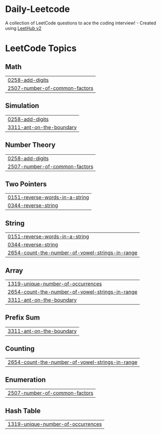 # Daily-Leetcode
A collection of LeetCode questions to ace the coding interview! - Created using [LeetHub v2](https://github.com/arunbhardwaj/LeetHub-2.0)

<!---LeetCode Topics Start-->
# LeetCode Topics
## Math
|  |
| ------- |
| [0258-add-digits](https://github.com/Melvin-James/Daily-Leetcode/tree/master/0258-add-digits) |
| [2507-number-of-common-factors](https://github.com/Melvin-James/Daily-Leetcode/tree/master/2507-number-of-common-factors) |
## Simulation
|  |
| ------- |
| [0258-add-digits](https://github.com/Melvin-James/Daily-Leetcode/tree/master/0258-add-digits) |
| [3311-ant-on-the-boundary](https://github.com/Melvin-James/Daily-Leetcode/tree/master/3311-ant-on-the-boundary) |
## Number Theory
|  |
| ------- |
| [0258-add-digits](https://github.com/Melvin-James/Daily-Leetcode/tree/master/0258-add-digits) |
| [2507-number-of-common-factors](https://github.com/Melvin-James/Daily-Leetcode/tree/master/2507-number-of-common-factors) |
## Two Pointers
|  |
| ------- |
| [0151-reverse-words-in-a-string](https://github.com/Melvin-James/Daily-Leetcode/tree/master/0151-reverse-words-in-a-string) |
| [0344-reverse-string](https://github.com/Melvin-James/Daily-Leetcode/tree/master/0344-reverse-string) |
## String
|  |
| ------- |
| [0151-reverse-words-in-a-string](https://github.com/Melvin-James/Daily-Leetcode/tree/master/0151-reverse-words-in-a-string) |
| [0344-reverse-string](https://github.com/Melvin-James/Daily-Leetcode/tree/master/0344-reverse-string) |
| [2654-count-the-number-of-vowel-strings-in-range](https://github.com/Melvin-James/Daily-Leetcode/tree/master/2654-count-the-number-of-vowel-strings-in-range) |
## Array
|  |
| ------- |
| [1319-unique-number-of-occurrences](https://github.com/Melvin-James/Daily-Leetcode/tree/master/1319-unique-number-of-occurrences) |
| [2654-count-the-number-of-vowel-strings-in-range](https://github.com/Melvin-James/Daily-Leetcode/tree/master/2654-count-the-number-of-vowel-strings-in-range) |
| [3311-ant-on-the-boundary](https://github.com/Melvin-James/Daily-Leetcode/tree/master/3311-ant-on-the-boundary) |
## Prefix Sum
|  |
| ------- |
| [3311-ant-on-the-boundary](https://github.com/Melvin-James/Daily-Leetcode/tree/master/3311-ant-on-the-boundary) |
## Counting
|  |
| ------- |
| [2654-count-the-number-of-vowel-strings-in-range](https://github.com/Melvin-James/Daily-Leetcode/tree/master/2654-count-the-number-of-vowel-strings-in-range) |
## Enumeration
|  |
| ------- |
| [2507-number-of-common-factors](https://github.com/Melvin-James/Daily-Leetcode/tree/master/2507-number-of-common-factors) |
## Hash Table
|  |
| ------- |
| [1319-unique-number-of-occurrences](https://github.com/Melvin-James/Daily-Leetcode/tree/master/1319-unique-number-of-occurrences) |
<!---LeetCode Topics End-->